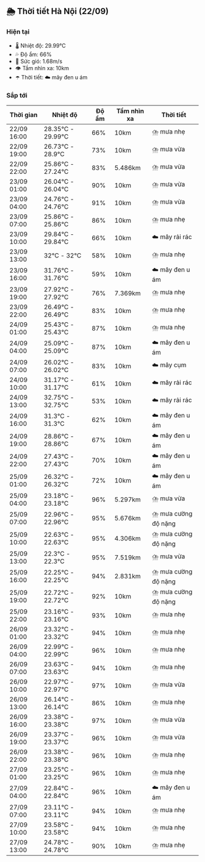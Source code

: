 ## 🌦️ Thời tiết Hà Nội (22/09)

### Hiện tại

- 🌡️ Nhiệt độ: 29.99℃
- 💦 Độ ẩm: 66%
- 💨 Sức gió: 1.68m/s
- 👁️ Tầm nhìn xa: 10km
- ☂️ Thời tiết: ☁️ mây đen u ám

### Sắp tới

| Thời gian | Nhiệt độ | Độ ẩm | Tầm nhìn xa | Thời tiết |
| --- | --- | --- | --- | --- |
| 22/09 16:00 | 28.35℃ - 29.99℃ | 66% | 10km | ⛈️ mưa nhẹ |
| 22/09 19:00 | 26.73℃ - 28.9℃ | 73% | 10km | ⛈️ mưa vừa |
| 22/09 22:00 | 25.86℃ - 27.24℃ | 83% | 5.486km | ⛈️ mưa vừa |
| 23/09 01:00 | 26.04℃ - 26.04℃ | 90% | 10km | ⛈️ mưa vừa |
| 23/09 04:00 | 24.76℃ - 24.76℃ | 91% | 10km | ⛈️ mưa vừa |
| 23/09 07:00 | 25.86℃ - 25.86℃ | 86% | 10km | ⛈️ mưa nhẹ |
| 23/09 10:00 | 29.84℃ - 29.84℃ | 66% | 10km | ☁️ mây rải rác |
| 23/09 13:00 | 32℃ - 32℃ | 58% | 10km | ⛈️ mưa nhẹ |
| 23/09 16:00 | 31.76℃ - 31.76℃ | 59% | 10km | ☁️ mây đen u ám |
| 23/09 19:00 | 27.92℃ - 27.92℃ | 76% | 7.369km | ⛈️ mưa nhẹ |
| 23/09 22:00 | 26.49℃ - 26.49℃ | 83% | 10km | ⛈️ mưa nhẹ |
| 24/09 01:00 | 25.43℃ - 25.43℃ | 87% | 10km | ⛈️ mưa nhẹ |
| 24/09 04:00 | 25.09℃ - 25.09℃ | 87% | 10km | ☁️ mây đen u ám |
| 24/09 07:00 | 26.02℃ - 26.02℃ | 83% | 10km | ☁️ mây cụm |
| 24/09 10:00 | 31.17℃ - 31.17℃ | 61% | 10km | ☁️ mây rải rác |
| 24/09 13:00 | 32.75℃ - 32.75℃ | 53% | 10km | ☁️ mây rải rác |
| 24/09 16:00 | 31.3℃ - 31.3℃ | 62% | 10km | ☁️ mây đen u ám |
| 24/09 19:00 | 28.86℃ - 28.86℃ | 67% | 10km | ☁️ mây đen u ám |
| 24/09 22:00 | 27.43℃ - 27.43℃ | 70% | 10km | ☁️ mây đen u ám |
| 25/09 01:00 | 26.32℃ - 26.32℃ | 72% | 10km | ☁️ mây đen u ám |
| 25/09 04:00 | 23.18℃ - 23.18℃ | 96% | 5.297km | ⛈️ mưa vừa |
| 25/09 07:00 | 22.96℃ - 22.96℃ | 95% | 5.676km | ⛈️ mưa cường độ nặng |
| 25/09 10:00 | 22.63℃ - 22.63℃ | 95% | 4.306km | ⛈️ mưa cường độ nặng |
| 25/09 13:00 | 22.3℃ - 22.3℃ | 95% | 7.519km | ⛈️ mưa vừa |
| 25/09 16:00 | 22.25℃ - 22.25℃ | 94% | 2.831km | ⛈️ mưa cường độ nặng |
| 25/09 19:00 | 22.72℃ - 22.72℃ | 92% | 10km | ⛈️ mưa cường độ nặng |
| 25/09 22:00 | 23.16℃ - 23.16℃ | 93% | 10km | ⛈️ mưa nhẹ |
| 26/09 01:00 | 23.32℃ - 23.32℃ | 94% | 10km | ⛈️ mưa nhẹ |
| 26/09 04:00 | 22.99℃ - 22.99℃ | 96% | 10km | ⛈️ mưa nhẹ |
| 26/09 07:00 | 23.63℃ - 23.63℃ | 94% | 10km | ⛈️ mưa nhẹ |
| 26/09 10:00 | 22.97℃ - 22.97℃ | 97% | 10km | ⛈️ mưa vừa |
| 26/09 13:00 | 26.14℃ - 26.14℃ | 86% | 10km | ⛈️ mưa nhẹ |
| 26/09 16:00 | 23.38℃ - 23.38℃ | 97% | 10km | ⛈️ mưa vừa |
| 26/09 19:00 | 23.37℃ - 23.37℃ | 96% | 10km | ⛈️ mưa vừa |
| 26/09 22:00 | 23.38℃ - 23.38℃ | 96% | 10km | ⛈️ mưa nhẹ |
| 27/09 01:00 | 23.25℃ - 23.25℃ | 96% | 10km | ⛈️ mưa nhẹ |
| 27/09 04:00 | 22.84℃ - 22.84℃ | 96% | 10km | ☁️ mây đen u ám |
| 27/09 07:00 | 23.11℃ - 23.11℃ | 94% | 10km | ⛈️ mưa nhẹ |
| 27/09 10:00 | 23.58℃ - 23.58℃ | 94% | 10km | ⛈️ mưa nhẹ |
| 27/09 13:00 | 24.78℃ - 24.78℃ | 90% | 10km | ⛈️ mưa nhẹ |
